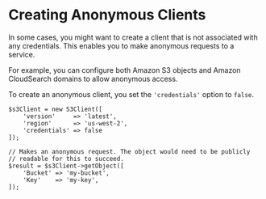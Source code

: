 # Creating Anonymous Clients<a name="guide_credentials_anonymous"></a><a name="anonymous-access"></a>

In some cases, you might want to create a client that is not associated with any credentials\. This enables you to make anonymous requests to a service\.

For example, you can configure both Amazon S3 objects and Amazon CloudSearch domains to allow anonymous access\.

To create an anonymous client, you set the `'credentials'` option to `false`\.

```
$s3Client = new S3Client([
    'version'     => 'latest',
    'region'      => 'us-west-2',
    'credentials' => false
]);

// Makes an anonymous request. The object would need to be publicly
// readable for this to succeed.
$result = $s3Client->getObject([
    'Bucket' => 'my-bucket',
    'Key'    => 'my-key',
]);
```